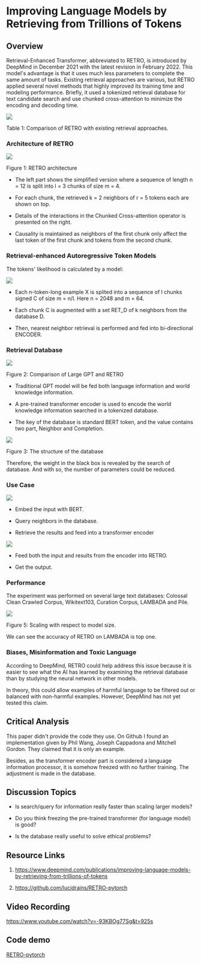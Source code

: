 # Improving Language Models by Retrieving from Trillions of Tokens

## Overview

Retrieval-Enhanced Transformer, abbreviated to RETRO, is introduced by DeepMind in December 2021 with the latest revision in February 2022. This model's advantage is that it uses much less parameters to complete the same amount of tasks. Existing retrieval approaches are various, but RETRO applied several novel methods that highly improved its training time and modeling performance. Briefly, it used a tokenized retrieval database for text candidate search and use chunked cross-attention to minimize the encoding and decoding time.


![](./files/table1.jpg)

Table 1: Comparison of RETRO with existing retrieval approaches.

### Architecture of RETRO

![](./files/figure1.png)

Figure 1: RETRO architecture

+ The left part shows the simplified version where a sequence of length n = 12 is split into l = 3 chunks of size m = 4.

+ For each chunk, the retrieved k = 2 neighbors of r = 5 tokens each are shown on top.

+ Details of the interactions in the Chunked Cross-attention operator is presented on the right.

+ Causality is maintained as neighbors of the first chunk only affect the last token of the first chunk and tokens from the second chunk.

### Retrieval-enhanced Autoregressive Token Models

The tokens' likelihood is calculated by a model:

![](./files/formula1.png)

+ Each n-token-long example X is splited into a sequence of l chunks signed C of size m = n/l. Here n = 2048 and m = 64.

+ Each chunk C is augmented with a set RET_D of k neighbors from the database D.

+ Then, nearest neighbor retrieval is performed and fed into bi-directional ENCODER.

### Retrieval Database

![](./files/figure2.jpg)

Figure 2: Comparison of Large GPT and RETRO

+ Traditional GPT model will be fed both language information and world knowledge information.

+ A pre-trained transformer encoder is used to encode the world knowledge information searched in a tokenized database.

+ The key of the database is standard BERT token, and the value contains two part, Neighbor and Completion.

![](./files/figure3.jpg)

Figure 3: The structure of the database

Therefore, the weight in the black box is revealed by the search of database. And with so, the number of parameters could be reduced.

### Use Case

![](./files/figure4.jpg)

+ Embed the input with BERT.

+ Query neighbors in the database.

+ Retrieve the results and feed into a transformer encoder

![](./files/figure6.jpg)

+ Feed both the input and results from the encoder into RETRO.

+ Get the output.

### Performance

The experiment was performed on several large text databases: Colossal Clean Crawled Corpus, Wikitext103, Curation Corpus, LAMBADA and Pile.

![](./files/figure5.png)

Figure 5: Scaling with respect to model size.

We can see the accuracy of RETRO on LAMBADA is top one.

### Biases, Misinformation and Toxic Language

According to DeepMind, RETRO could help address this issue because it is easier to see what the AI has learned by examining the retrieval database than by studying the neural network in other models.

In theory, this could allow examples of harmful language to be filtered out or balanced with non-harmful examples. However, DeepMind has not yet tested this claim.

## Critical Analysis

This paper didn't provide the code they use. On Github I found an implementation given by Phil Wang, Joseph Cappadona and Mitchell Gordon. They claimed that it is only an example.

Besides, as the transformer encoder part is considered a language information processor, it is somehow freezed with no further training. The adjustment is made in the database.


## Discussion Topics

+ Is search/query for information really faster than scaling larger models?

+ Do you think freezing the pre-trained transformer (for language model) is good?

+ Is the database really useful to solve ethical problems?

## Resource Links

1. https://www.deepmind.com/publications/improving-language-models-by-retrieving-from-trillions-of-tokens

2. https://github.com/lucidrains/RETRO-pytorch

## Video Recording

https://www.youtube.com/watch?v=-93KBOg77Sg&t=925s

## Code demo

[RETRO-pytorch](https://github.com/lucidrains/RETRO-pytorch)
